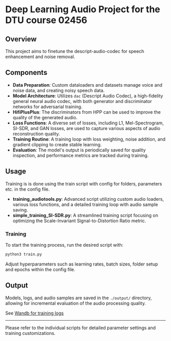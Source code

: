 # Deep Learning Audio Project for the DTU course 02456 

## Overview
This project aims to finetune the descript-audio-codec for speech enhancement and noise removal. 

## Components

- **Data Preparation**: Custom dataloaders and datasets manage voice and noise data, and creating noisy speech data. 
- **Model Architecture**: Utilizes `dac` (Descript Audio Codec), a high-fidelity general neural audio codec, with both generator and discriminator networks for adversarial training.
- **HifiPlusPlus**: The discriminators from HPP can be used to improve the quality of the generated audio.
- **Loss Functions**: A diverse set of losses, including L1, Mel-Spectrogram, SI-SDR, and GAN losses, are used to capture various aspects of audio reconstruction quality.
- **Training Routine**: A training loop with loss weighting, noise addition, and gradient clipping to create stable learning.
- **Evaluation**: The model's output is periodically saved for quality inspection, and performance metrics are tracked during training.

## Usage

Training is is done using the train script with config for folders, parameters etc. in the config file.

- **training_audiotools.py**: Advanced script utilizing custom audio loaders, various loss functions, and a detailed training loop with audio sample saving.
- **simple_training_SI-SDR.py**: A streamlined training script focusing on optimizing the Scale-Invariant Signal-to-Distortion Ratio metric.

### Training

To start the training process, run the desired script with:

```sh
python3 train.py
```

Adjust hyperparameters such as learning rates, batch sizes, folder setup and epochs within the config file.

## Output

Models, logs, and audio samples are saved in the `./output/` directory, allowing for incremental evaluation of the audio processing quality.

See [Wandb for training logs](https://wandb.ai/thorhojhus/Audio-project)

---

Please refer to the individual scripts for detailed parameter settings and training customizations.
